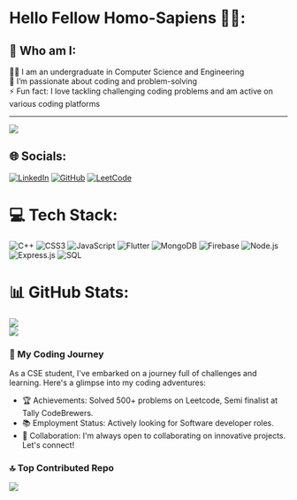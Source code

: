 # Hello Fellow Homo-Sapiens 🙋‍♀️:

## 🌟 Who am I:

👨‍💻 I am an undergraduate in Computer Science and Engineering <br>
🌱 I’m passionate about coding and problem-solving <br>
⚡ Fun fact: I love tackling challenging coding problems and am active on various coding platforms

---

![](https://komarev.com/ghpvc/?username=deepanshi0)

## 🌐 Socials:
[![LinkedIn](https://img.shields.io/badge/LinkedIn-%230077B5.svg?logo=linkedin&logoColor=white)](https://www.linkedin.com/in/deepanshi-singh-925661228) [![GitHub](https://img.shields.io/badge/GitHub-%23181717.svg?logo=github&logoColor=white)](https://github.com/deepanshi0) [![LeetCode](https://img.shields.io/badge/LeetCode-%23FAF9F6.svg?logo=leetcode&logoColor=black)](https://leetcode.com/deepanshi_singh25/)

# 💻 Tech Stack:
![C++](https://img.shields.io/badge/C%2B%2B-00599C?style=for-the-badge&logo=c%2B%2B&logoColor=white)
![CSS3](https://img.shields.io/badge/CSS3-%231572B6.svg?style=for-the-badge&logo=css3&logoColor=white)
![JavaScript](https://img.shields.io/badge/javascript-%23323330.svg?style=for-the-badge&logo=javascript&logoColor=%23F7DF1E)
![Flutter](https://img.shields.io/badge/Flutter-%2302569B.svg?style=for-the-badge&logo=flutter&logoColor=white)
![MongoDB](https://img.shields.io/badge/MongoDB-%2347A248.svg?style=for-the-badge&logo=mongodb&logoColor=white)
![Firebase](https://img.shields.io/badge/firebase-%23039BE5.svg?style=for-the-badge&logo=firebase)
![Node.js](https://img.shields.io/badge/node.js-%23339933.svg?style=for-the-badge&logo=nodedotjs&logoColor=white)
![Express.js](https://img.shields.io/badge/Express.js-%23404d59.svg?style=for-the-badge)
![SQL](https://img.shields.io/badge/SQL-%2300f.svg?style=for-the-badge&logo=sql&logoColor=white)

# 📊 GitHub Stats:
![](https://github-readme-stats.vercel.app/api?username=deepanshi0&theme=radical&hide_border=true&include_all_commits=true&count_private=true)<br/>
![](https://github-readme-streak-stats.herokuapp.com/?user=deepanshi0&theme=radical&hide_border=true)<br/>

### 🚀 My Coding Journey
As a CSE student, I've embarked on a journey full of challenges and learning. Here's a glimpse into my coding adventures:
- 🏆 Achievements: Solved 500+ problems on Leetcode, Semi finalist at Tally CodeBrewers.
- 📚 Employment Status: Actively looking for Software developer roles.
- 🤝 Collaboration: I'm always open to collaborating on innovative projects. Let's connect!

### 🔝 Top Contributed Repo
![](https://github-contributor-stats.vercel.app/api?username=deepanshi0&limit=5&theme=dracula&combine_all_yearly_contributions=true)

<!--
**deepanshi0/deepanshi0** is a ✨ _special_ ✨ repository because its `README.md` (this file) appears on your GitHub profile.
-->
